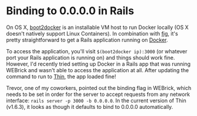 # Binding to 0.0.0.0 in Rails

On OS X, [boot2docker] is an installable VM host to run Docker locally (OS X
doesn't natively support Linux Containers). In combination with [fig], it's
pretty straightforward to get a Rails application running on [Docker].

[boot2docker]: http://boot2docker.io/
[fig]: http://www.fig.sh/
[docker]: https://www.docker.com/

To access the application, you'll visit `$(boot2docker ip):3000` (or
whatever port your Rails application is running on) and things should work
fine. However, I'd recently tried setting up Docker in a Rails app that was
running WEBrick and wasn't able to access the application at all. After
updating the command to run to [Thin], the app loaded fine!

[thin]: http://code.macournoyer.com/thin/

Trevor, one of my coworkers, pointed out the binding flag in WEBrick, which
needs to be set in order for the server to accept requests from any network
interface: `rails server -p 3000 -b 0.0.0.0`. In the current version of Thin
(v1.6.3), it looks as though it defaults to bind to 0.0.0.0 automatically.
